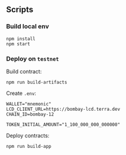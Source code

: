 ## Scripts

### Build local env

```shell
npm install
npm start
```

### Deploy on `testnet`

Build contract:
```shell
npm run build-artifacts
```

Create `.env`:
```shell
WALLET="mnemonic"
LCD_CLIENT_URL=https://bombay-lcd.terra.dev
CHAIN_ID=bombay-12

TOKEN_INITIAL_AMOUNT="1_100_000_000_000000"
```

Deploy contracts:
```shell
npm run build-app
```
